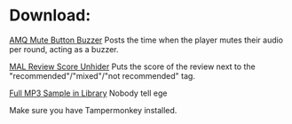 # Download:
[AMQ Mute Button Buzzer](https://github.com/bobthesheriff/amq-scripts-random/raw/main/amqMuteBuzzer.user.js)
Posts the time when the player mutes their audio per round, acting as a buzzer.

[MAL Review Score Unhider](https://github.com/bobthesheriff/amq-scripts-random/raw/main/MALReviewScore.user.js)
Puts the score of the review next to the "recommended"/"mixed"/"not recommended" tag.

[Full MP3 Sample in Library](https://github.com/bobthesheriff/amq-scripts-random/raw/main/fullmp3sample.user.js)
Nobody tell ege

Make sure you have Tampermonkey installed.

